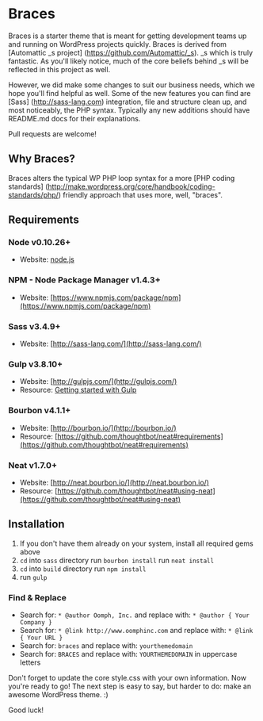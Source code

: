 # Braces

Braces is a starter theme that is meant for getting development teams up and running on WordPress projects quickly. Braces is derived from [Automattic _s project] (https://github.com/Automattic/_s). _s which is truly fantastic. As you'll likely notice, much of the core beliefs behind _s will be reflected in this project as well.

However, we did make some changes to suit our business needs, which we hope you'll find helpful as well. Some of the new features you can find are [Sass] (http://sass-lang.com) integration, file and structure clean up, and most noticeably, the PHP syntax. Typically any new additions should have README.md docs for their explanations.

Pull requests are welcome!

## Why Braces?

Braces alters the typical WP PHP loop syntax for a more [PHP coding standards] (http://make.wordpress.org/core/handbook/coding-standards/php/) friendly approach that uses more, well, "braces".

## Requirements

### Node v0.10.26+
- Website: [node.js](http://nodejs.org)

### NPM - Node Package Manager v1.4.3+
- Website: [https://www.npmjs.com/package/npm](https://www.npmjs.com/package/npm)

### Sass v3.4.9+
- Website: [http://sass-lang.com/](http://sass-lang.com/)

### Gulp v3.8.10+
- Website: [http://gulpjs.com/](http://gulpjs.com/)
- Resource: [Getting started with Gulp](travismaynard.com/writing/getting-started-with-gulp)

### Bourbon v4.1.1+
- Website: [http://bourbon.io/](http://bourbon.io/)
- Resource: [https://github.com/thoughtbot/neat#requirements](https://github.com/thoughtbot/neat#requirements)

### Neat v1.7.0+
- Website: [http://neat.bourbon.io/](http://neat.bourbon.io/)
- Resource: [https://github.com/thoughtbot/neat#using-neat](https://github.com/thoughtbot/neat#using-neat)

## Installation

1. If you don't have them already on your system, install all required gems above
2. `cd` into `sass` directory run `bourbon install` run `neat install`
3. `cd` into `build` directory run `npm install`
4. run `gulp`

### Find & Replace

* Search for: `* @author Oomph, Inc.` and replace with: `* @author { Your Company }`
* Search for: `* @link http://www.oomphinc.com` and replace with: `* @link { Your URL }`
* Search for: `braces` and replace with: `yourthemedomain`
* Search for: `BRACES` and replace with: `YOURTHEMEDOMAIN` in uppercase letters

Don't forget to update the core style.css with your own information.
Now you're ready to go! The next step is easy to say, but harder to do: make an awesome WordPress theme. :)

Good luck!